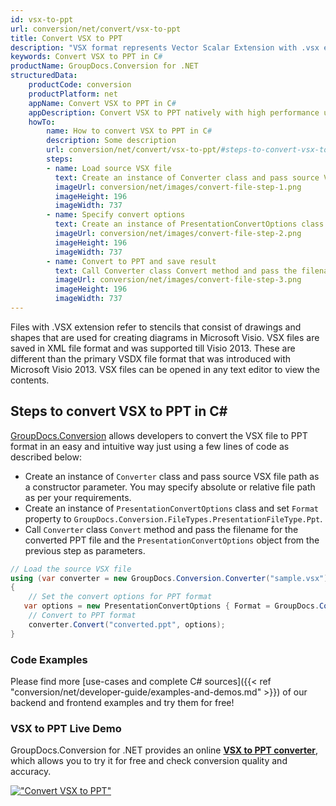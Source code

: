 ```yaml
---
id: vsx-to-ppt
url: conversion/net/convert/vsx-to-ppt
title: Convert VSX to PPT
description: "VSX format represents Vector Scalar Extension with .vsx extension. Learn how to convert VSX to PPT file programmatically in C# language using GroupDocs.Conversion for .NET library."
keywords: Convert VSX to PPT in C#
productName: GroupDocs.Conversion for .NET
structuredData:
    productCode: conversion
    productPlatform: net
    appName: Convert VSX to PPT in C#
    appDescription: Convert VSX to PPT natively with high performance using C# language and server side GroupDocs.Conversion for .NET APIs, without the use of any software like Microsoft or Open Office.
    howTo:
        name: How to convert VSX to PPT in C# 
        description: Some description
        url: conversion/net/convert/vsx-to-ppt/#steps-to-convert-vsx-to-ppt-in-c
        steps:
        - name: Load source VSX file 
          text: Create an instance of Converter class and pass source VSX file path as a constructor parameter. You may specify absolute or relative file path as per your requirements. 
          imageUrl: conversion/net/images/convert-file-step-1.png
          imageHeight: 196
          imageWidth: 737
        - name: Specify convert options 
          text: Create an instance of PresentationConvertOptions class.
          imageUrl: conversion/net/images/convert-file-step-2.png
          imageHeight: 196
          imageWidth: 737
        - name: Convert to PPT and save result 
          text: Call Converter class Convert method and pass the filename for the converted HTML file and the PresentationConvertOptions object from the previous step as parameters.
          imageUrl: conversion/net/images/convert-file-step-3.png
          imageHeight: 196
          imageWidth: 737
---
```


Files with .VSX extension refer to stencils that consist of drawings and shapes that are used for creating diagrams in Microsoft Visio. VSX files are saved in XML file format and was supported till Visio 2013. These are different than the primary VSDX file format that was introduced with Microsoft Visio 2013. VSX files can be opened in any text editor to view the contents.

## Steps to convert VSX to PPT in C#

[GroupDocs.Conversion](https://products.groupdocs.com/conversion/net) allows developers to convert the VSX file to PPT format in an easy and intuitive way just using a few lines of code as described below:

* Create an instance of `Converter` class and pass source VSX file path as a constructor parameter. You may specify absolute or relative file path as per your requirements. 
* Create an instance of `PresentationConvertOptions` class and set `Format` property to `GroupDocs.Conversion.FileTypes.PresentationFileType.Ppt`.
* Call `Converter` class `Convert` method and pass the filename for the converted PPT file and the `PresentationConvertOptions` object from the previous step as parameters.

```csharp
// Load the source VSX file
using (var converter = new GroupDocs.Conversion.Converter("sample.vsx"))
{
    // Set the convert options for PPT format
   var options = new PresentationConvertOptions { Format = GroupDocs.Conversion.FileTypes.PresentationFileType.Ppt };
    // Convert to PPT format
    converter.Convert("converted.ppt", options);
}
```

### Code Examples

Please find more [use-cases and complete C# sources]({{< ref "conversion/net/developer-guide/examples-and-demos.md" >}}) of our backend and frontend examples and try them for free!

### VSX to PPT Live Demo

GroupDocs.Conversion for .NET provides an online [**VSX to PPT converter**](https://products.groupdocs.app/conversion/vsx-to-ppt), which allows you to try it for free and check conversion quality and accuracy.

[!["Convert VSX to PPT"](conversion/net/images/convert-to-ppt/convert-vsx-to-ppt.png)](https://products.groupdocs.app/conversion/vsx-to-ppt)